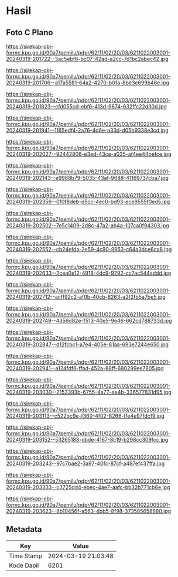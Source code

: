 # Hasil

## Foto C Plano

https://sirekap-obj-formc.kpu.go.id/90a7/pemilu/pdpr/62/11/02/20/03/6211022003001-20240319-201722--3ac5ebf6-bc07-42ad-a2cc-7d1bc2abec42.jpg

https://sirekap-obj-formc.kpu.go.id/90a7/pemilu/pdpr/62/11/02/20/03/6211022003001-20240319-201706--a17a5581-64a2-4270-b01a-8be3e699b46e.jpg

https://sirekap-obj-formc.kpu.go.id/90a7/pemilu/pdpr/62/11/02/20/03/6211022003001-20240319-201823--cfd055cd-ebf6-413d-9874-632ffc22d30d.jpg

https://sirekap-obj-formc.kpu.go.id/90a7/pemilu/pdpr/62/11/02/20/03/6211022003001-20240319-201941--1165edf4-2a76-4d6e-a33d-d05b9338e3cd.jpg

https://sirekap-obj-formc.kpu.go.id/90a7/pemilu/pdpr/62/11/02/20/03/6211022003001-20240319-202027--92442808-e3ed-43ce-a035-af4ee44befce.jpg

https://sirekap-obj-formc.kpu.go.id/90a7/pemilu/pdpr/62/11/02/20/03/6211022003001-20240319-202143--e9988b79-5035-43af-9688-41169737cba7.jpg

https://sirekap-obj-formc.kpu.go.id/90a7/pemilu/pdpr/62/11/02/20/03/6211022003001-20240319-202356--0f0f8deb-d5cc-4ec0-bd93-ece9555f0ed5.jpg

https://sirekap-obj-formc.kpu.go.id/90a7/pemilu/pdpr/62/11/02/20/03/6211022003001-20240319-202502--7e5c1409-2d8c-47a2-ab4a-107ca0f94303.jpg

https://sirekap-obj-formc.kpu.go.id/90a7/pemilu/pdpr/62/11/02/20/03/6211022003001-20240319-202552--cb24efda-2e59-4c90-9953-c64a3dce6ca8.jpg

https://sirekap-obj-formc.kpu.go.id/90a7/pemilu/pdpr/62/11/02/20/03/6211022003001-20240319-202633--2cea0e12-4918-4dc9-9292-cc7ac544addd.jpg

https://sirekap-obj-formc.kpu.go.id/90a7/pemilu/pdpr/62/11/02/20/03/6211022003001-20240319-202712--acff92c2-af0b-40cb-8263-a2f2fb5a7be5.jpg

https://sirekap-obj-formc.kpu.go.id/90a7/pemilu/pdpr/62/11/02/20/03/6211022003001-20240319-202749--4356d82e-f513-40e5-9e46-662cd788733d.jpg

https://sirekap-obj-formc.kpu.go.id/90a7/pemilu/pdpr/62/11/02/20/03/6211022003001-20240319-202847--d12fcbc1-a7e4-405e-81aa-693e7244e650.jpg

https://sirekap-obj-formc.kpu.go.id/90a7/pemilu/pdpr/62/11/02/20/03/6211022003001-20240319-202941--a124fdf6-ffad-452a-88ff-680299ee7805.jpg

https://sirekap-obj-formc.kpu.go.id/90a7/pemilu/pdpr/62/11/02/20/03/6211022003001-20240319-203030--2153393b-6755-4a77-ae4b-336577831d95.jpg

https://sirekap-obj-formc.kpu.go.id/90a7/pemilu/pdpr/62/11/02/20/03/6211022003001-20240319-203113--c522bc9e-f360-4f02-8266-ffe4e97fdcf9.jpg

https://sirekap-obj-formc.kpu.go.id/90a7/pemilu/pdpr/62/11/02/20/03/6211022003001-20240319-203152--53265183-dbde-4167-8c19-b298cc309fcc.jpg

https://sirekap-obj-formc.kpu.go.id/90a7/pemilu/pdpr/62/11/02/20/03/6211022003001-20240319-203243--97c7bae2-3a97-40fc-87cf-a487ef437ffa.jpg

https://sirekap-obj-formc.kpu.go.id/90a7/pemilu/pdpr/62/11/02/20/03/6211022003001-20240319-203333--c3725dd4-ebec-4ae7-aafc-bb32b771cb6e.jpg

https://sirekap-obj-formc.kpu.go.id/90a7/pemilu/pdpr/62/11/02/20/03/6211022003001-20240319-203623--8b19456f-a563-4bb5-8f98-373585658880.jpg


## Metadata

| Key        | Value               |
| ---------- | ------------------- |
| Time Stamp | 2024-03-19 21:03:48 |
| Kode Dapil | 6201                |




